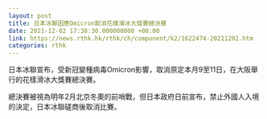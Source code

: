 ```yaml
---
layout: post
title: 日本冰聯因應Omicron取消花樣滑冰大獎賽總決賽
date: 2021-12-02 17:38:30.000000000 +08:00
link: https://news.rthk.hk/rthk/ch/component/k2/1622474-20211202.htm
categories: rthk
---
```


日本冰聯宣布，受新冠變種病毒Omicron影響，取消原定本月9至11日，在大阪舉行的花樣滑冰大獎賽總決賽。

總決賽被視為明年2月北京冬奧的前哨戰，但日本政府日前宣布，禁止外國人入境的決定，日本冰聯磋商後取消比賽。
